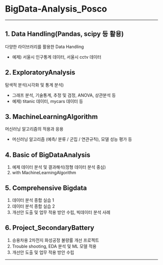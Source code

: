 # BigData-Analysis_Posco
---
## 1. Data Handling(Pandas, scipy 등 활용)
다양한 라이브러리를 활용한 Data Handling
- 예제) 서울시 인구통계 데이터, 서울시 cctv 데이터
  
## 2. ExploratoryAnalysis
탐색적 분석(시각화 및 통계 분석)
- 그래프 분석, 기술통계, 추정 및 검정, ANOVA, 상관분석 등
- 예제) titanic 데이터, mycars 데이터 등
  
## 3. MachineLearningAlgorithm
머신러닝 알고리즘의 적용과 응용
- 머신러닝 알고리즘 (예측/ 분류 / 군집 / 연관규칙), 모델 성능 평가 등

## 4. Basic of BigDataAnalysis
1. 예제 데이터 분석 및 결과해석(정형 데이터 분석 중심)
2. with MachineLearningAlgorithm
   
## 5. Comprehensive Bigdata
1. 데이터 분석 종합 실습 1
2. 데이터 분석 종합 실습 2
3. 개선안 도출 및 업무 적용 방안 수립, 빅데이터 분석 사례

## 6. Project_SecondaryBattery
1. 승용차용 2차전지 화성공정 불량률 개선 프로젝트
2. Trouble shooting, EDA 분석 및 ML 모델 적용
3. 개선안 도출 및 업무 적용 방안 수립
---

